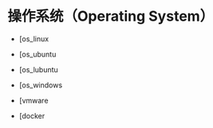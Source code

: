 # 操作系统（Operating System）

- [os_linux

- [os_ubuntu

- [os_lubuntu

- [os_windows

- [vmware

- [docker
